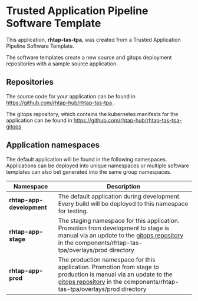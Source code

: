 # Trusted Application Pipeline Software Template

This application, **rhtap-tas-tpa**, was created from a Trusted Application Pipeline Software Template.

The software templates create a new source and gitops deployment repositories with a sample source application. 

## Repositories

The source code for your application can be found in [https://github.com/rhtap-hub/rhtap-tas-tpa ](https://github.com/rhtap-hub/rhtap-tas-tpa ).
 
The gitops repository, which contains the kubernetes manifests for the application can be found in 
[https://github.com/rhtap-hub/rhtap-tas-tpa-gitops ](https://github.com/rhtap-hub/rhtap-tas-tpa-gitops ) 

## Application namespaces 

The default application will be found in the following namespaces. Applications can be deployed into unique namespaces or multiple software templates can also bet generated into the same group namespaces.  

|  Namespace   |  Description   |  
| -------- | -------- |   
| **rhtap-app-development** | The default application during development. Every build will be deployed to this namespace for testing. | 
| **rhtap-app-stage** | The staging namespace for this application. Promotion from development to stage is manual via an update to the [gitops repository](https://github.com/rhtap-hub/rhtap-tas-tpa-gitops ) in the components/rhtap-tas-tpa/overlays/prod directory |  
| **rhtap-app-prod** | The production namespace for this application. Promotion from stage to production is manual via an update to the [gitops repository](https://github.com/rhtap-hub/rhtap-tas-tpa-gitops ) in the components/rhtap-tas-tpa/overlays/prod directory | 